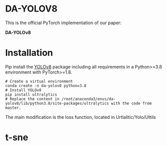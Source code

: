 # DA-YOLOV8
This is the official PyTorch implementation of our paper: 

**DA-YOLOv8**


# Installation



Pip install the [YOLOv8](https://github.com/ultralytics/ultralytics) package including all requirements in a Python>=3.8 environment with PyTorch>=1.8.
```
# Create a virtual environment
conda create -n da-yolov8 python=3.8
# Install YOLOv8
pip install ultralytics
# Replace the content in /root/anaconda3/envs/da-yolov8/lib/python3.8/site-packages/ultralytics with the code from master.
```

The main modification is the loss function, located in Urtlalitic/Yolo/Uttils


# t-sne 

